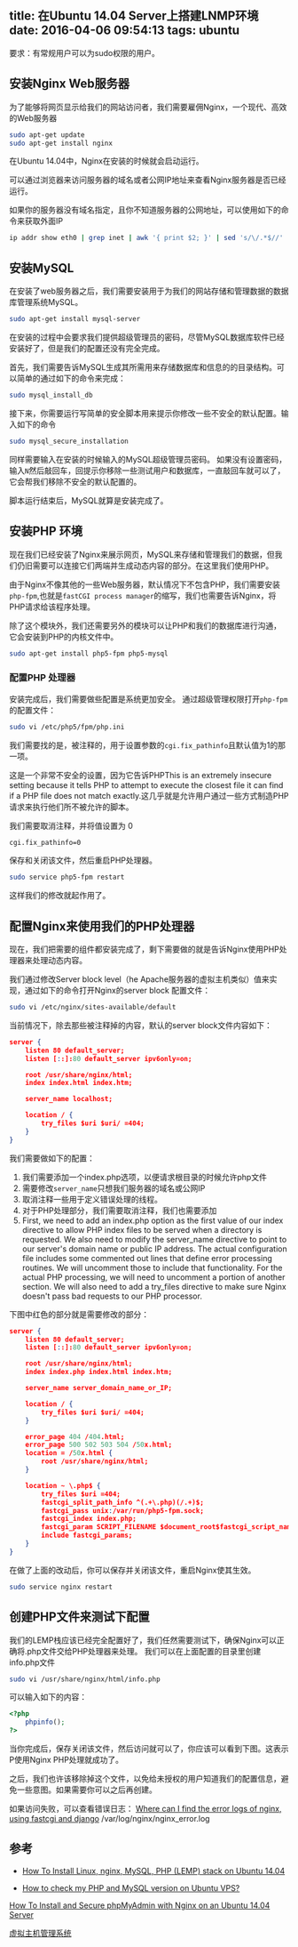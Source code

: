 title: 在Ubuntu 14.04 Server上搭建LNMP环境
date: 2016-04-06 09:54:13
tags: ubuntu
---


要求：有常规用户可以为sudo权限的用户。

## 安装Nginx Web服务器
为了能够将网页显示给我们的网站访问者，我们需要雇佣Nginx，一个现代、高效的Web服务器
```bash
sudo apt-get update
sudo apt-get install nginx
```

在Ubuntu 14.04中，Nginx在安装的时候就会启动运行。

可以通过浏览器来访问服务器的域名或者公网IP地址来查看Nginx服务器是否已经运行。

如果你的服务器没有域名指定，且你不知道服务器的公网地址，可以使用如下的命令来获取外面IP
```bash
ip addr show eth0 | grep inet | awk '{ print $2; }' | sed 's/\/.*$//'
```

## 安装MySQL
在安装了web服务器之后，我们需要安装用于为我们的网站存储和管理数据的数据库管理系统MySQL。
```bash
sudo apt-get install mysql-server
```
在安装的过程中会要求我们提供超级管理员的密码，尽管MySQL数据库软件已经安装好了，但是我们的配置还没有完全完成。

首先，我们需要告诉MySQL生成其所需用来存储数据库和信息的的目录结构。可以简单的通过如下的命令来完成：
```bash
sudo mysql_install_db
```
接下来，你需要运行写简单的安全脚本用来提示你修改一些不安全的默认配置。输入如下的命令
```bash
sudo mysql_secure_installation
```
同样需要输入在安装的时候输入的MySQL超级管理员密码。 如果没有设置密码，输入`N`然后敲回车，回提示你移除一些测试用户和数据库，一直敲回车就可以了，它会帮我们移除不安全的默认配置的。

脚本运行结束后，MySQL就算是安装完成了。

## 安装PHP 环境
现在我们已经安装了Nginx来展示网页，MySQL来存储和管理我们的数据，但我们仍旧需要可以连接它们两端并生成动态内容的部分。在这里我们使用PHP。

由于Nginx不像其他的一些Web服务器，默认情况下不包含PHP，我们需要安装`php-fpm`,也就是`fastCGI process manager`的缩写，我们也需要告诉Nginx，将PHP请求给该程序处理。

除了这个模块外，我们还需要另外的模块可以让PHP和我们的数据库进行沟通，它会安装到PHP的内核文件中。

```bash
sudo apt-get install php5-fpm php5-mysql
```

### 配置PHP 处理器
安装完成后，我们需要做些配置是系统更加安全。
通过超级管理权限打开`php-fpm`的配置文件：
```bash
sudo vi /etc/php5/fpm/php.ini
```

我们需要找的是，被注释的，用于设置参数的`cgi.fix_pathinfo`且默认值为1的那一项。

这是一个非常不安全的设置，因为它告诉PHPThis is an extremely insecure setting because it tells PHP to attempt to execute the closest file it can find if a PHP file does not match exactly.这几乎就是允许用户通过一些方式制造PHP请求来执行他们所不被允许的脚本。

我们需要取消注释，并将值设置为 0
```bash
cgi.fix_pathinfo=0
```
保存和关闭该文件，然后重启PHP处理器。
```bash
sudo service php5-fpm restart
```
这样我们的修改就起作用了。

## 配置Nginx来使用我们的PHP处理器
现在，我们把需要的组件都安装完成了，剩下需要做的就是告诉Nginx使用PHP处理器来处理动态内容。

我们通过修改Server block level（he Apache服务器的虚拟主机类似）值来实现，通过如下的命令打开Nginx的server block 配置文件：
```bash
sudo vi /etc/nginx/sites-available/default
```
当前情况下，除去那些被注释掉的内容，默认的server block文件内容如下：
```json
server {
    listen 80 default_server;
    listen [::]:80 default_server ipv6only=on;

    root /usr/share/nginx/html;
    index index.html index.htm;

    server_name localhost;

    location / {
        try_files $uri $uri/ =404;
    }
}
```

我们需要做如下的配置：
1. 我们需要添加一个index.php选项，以便请求根目录的时候允许php文件
2. 需要修改`server_name`只想我们服务器的域名或公网IP
3. 取消注释一些用于定义错误处理的线程。
4. 对于PHP处理部分，我们需要取消注释，我们也需要添加 
5. First, we need to add an index.php option as the first value of our index directive to allow PHP index files to be served when a directory is requested.
We also need to modify the server_name directive to point to our server's domain name or public IP address.
The actual configuration file includes some commented out lines that define error processing routines. We will uncomment those to include that functionality.
For the actual PHP processing, we will need to uncomment a portion of another section. We will also need to add a try_files directive to make sure Nginx doesn't pass bad requests to our PHP processor.

下图中红色的部分就是需要修改的部分：
```json
server {
    listen 80 default_server;
    listen [::]:80 default_server ipv6only=on;

    root /usr/share/nginx/html;
    index index.php index.html index.htm;

    server_name server_domain_name_or_IP;

    location / {
        try_files $uri $uri/ =404;
    }

    error_page 404 /404.html;
    error_page 500 502 503 504 /50x.html;
    location = /50x.html {
        root /usr/share/nginx/html;
    }

    location ~ \.php$ {
        try_files $uri =404;
        fastcgi_split_path_info ^(.+\.php)(/.+)$;
        fastcgi_pass unix:/var/run/php5-fpm.sock;
        fastcgi_index index.php;
        fastcgi_param SCRIPT_FILENAME $document_root$fastcgi_script_name;
        include fastcgi_params;
    }
}
```

在做了上面的改动后，你可以保存并关闭该文件，重启Nginx使其生效。
```bash
sudo service nginx restart
```

## 创建PHP文件来测试下配置
我们的LEMP栈应该已经完全配置好了，我们任然需要测试下，确保Nginx可以正确将.php文件交给PHP处理器来处理。
我们可以在上面配置的目录里创建info.php文件
```bash
sudo vi /usr/share/nginx/html/info.php
```
可以输入如下的内容：
```php
<?php
    phpinfo();
?>
```

当你完成后，保存关闭该文件，然后访问就可以了，你应该可以看到下图。这表示P使用Nginx PHP处理就成功了。

之后，我们也许该移除掉这个文件，以免给未授权的用户知道我们的配置信息，避免一些意图。如果需要你可以之后再创建。


如果访问失败，可以查看错误日志： 
[Where can I find the error logs of nginx, using fastcgi and django](http://stackoverflow.com/questions/1706111/where-can-i-find-the-error-logs-of-nginx-using-fastcgi-and-django)
 /var/log/nginx/nginx_error.log

## 参考
* [How To Install Linux, nginx, MySQL, PHP (LEMP) stack on Ubuntu 14.04](https://www.digitalocean.com/community/tutorials/how-to-install-linux-nginx-mysql-php-lemp-stack-on-ubuntu-14-04)

* [How to check my PHP and MySQL version on Ubuntu VPS?](http://serverfault.com/questions/296156/how-to-check-my-php-and-mysql-version-on-ubuntu-vps)

[How To Install and Secure phpMyAdmin with Nginx on an Ubuntu 14.04 Server](https://www.digitalocean.com/community/tutorials/how-to-install-and-secure-phpmyadmin-with-nginx-on-an-ubuntu-14-04-server)


[虚拟主机管理系统](http://baike.baidu.com/view/822862.htm)



